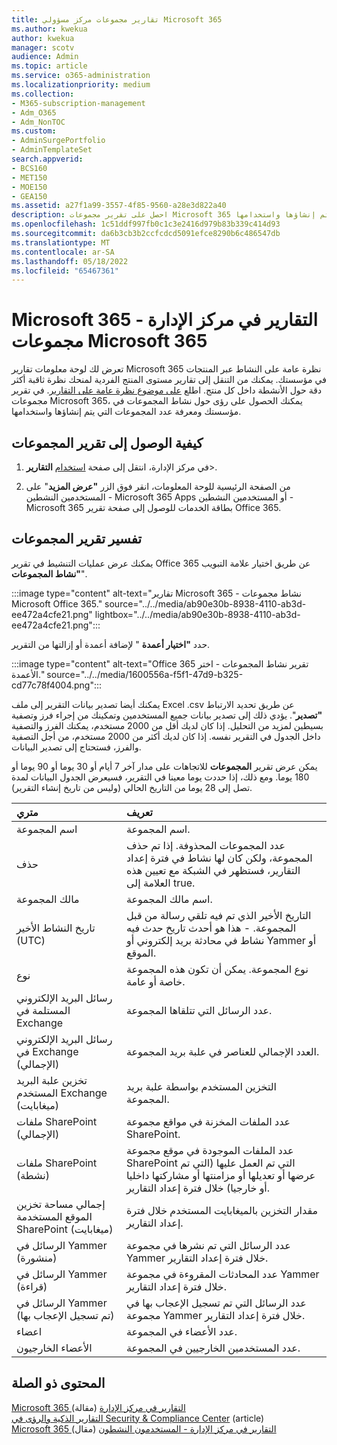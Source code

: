 ```yaml
---
title: تقارير مجموعات مركز مسؤولي Microsoft 365
ms.author: kwekua
author: kwekua
manager: scotv
audience: Admin
ms.topic: article
ms.service: o365-administration
ms.localizationpriority: medium
ms.collection:
- M365-subscription-management
- Adm_O365
- Adm_NonTOC
ms.custom:
- AdminSurgePortfolio
- AdminTemplateSet
search.appverid:
- BCS160
- MET150
- MOE150
- GEA150
ms.assetid: a27f1a99-3557-4f85-9560-a28e3d822a40
description: احصل على تقرير مجموعات Microsoft 365 للحصول على رؤى حول نشاط المجموعات في مؤسستك ومعرفة عدد المجموعات التي يتم إنشاؤها واستخدامها.
ms.openlocfilehash: 1c51ddf997fb0c1c3e2416d979b83b339c414d93
ms.sourcegitcommit: da6b3cb3b2ccfcdcd5091efce8290b6c486547db
ms.translationtype: MT
ms.contentlocale: ar-SA
ms.lasthandoff: 05/18/2022
ms.locfileid: "65467361"
---
```

# <a name="microsoft-365-reports-in-the-admin-center---microsoft-365-groups"></a>Microsoft 365 التقارير في مركز الإدارة - مجموعات Microsoft 365

تعرض لك لوحة معلومات تقارير Microsoft 365 نظرة عامة على النشاط عبر المنتجات في مؤسستك. يمكنك من التنقل إلى تقارير مستوى المنتج الفردية لمنحك نظرة ثاقبة أكثر دقة حول الأنشطة داخل كل منتج. اطلع [على موضوع نظرة عامة على التقارير](activity-reports.md). في تقرير مجموعات Microsoft 365، يمكنك الحصول على رؤى حول نشاط المجموعات في مؤسستك ومعرفة عدد المجموعات التي يتم إنشاؤها واستخدامها.
  
## <a name="how-to-get-to-the-groups-report"></a>كيفية الوصول إلى تقرير المجموعات

1. في مركز الإدارة، انتقل إلى صفحة <a href="https://go.microsoft.com/fwlink/p/?linkid=2074756" target="_blank">استخدام</a> **التقارير**\>.

2. من الصفحة الرئيسية للوحة المعلومات، انقر فوق الزر **"عرض المزيد**" على المستخدمين النشطين - Microsoft 365 Apps أو المستخدمين النشطين - Microsoft 365 بطاقة الخدمات للوصول إلى صفحة تقرير Office 365.
  
## <a name="interpret-the-groups-report"></a>تفسير تقرير المجموعات

يمكنك عرض عمليات التنشيط في تقرير Office 365 عن طريق اختيار علامة التبويب **"نشاط المجموعات**".

:::image type="content" alt-text="تقارير Microsoft 365 - نشاط مجموعات Microsoft Office 365." source="../../media/ab90e30b-8938-4110-ab3d-ee472a4cfe21.png" lightbox="../../media/ab90e30b-8938-4110-ab3d-ee472a4cfe21.png":::

حدد **"اختيار أعمدة** " لإضافة أعمدة أو إزالتها من التقرير.

:::image type="content" alt-text="Office 365 تقرير نشاط المجموعات - اختر الأعمدة." source="../../media/1600556a-f5f1-47d9-b325-cd77c78f4004.png":::

يمكنك أيضا تصدير بيانات التقرير إلى ملف Excel .csv عن طريق تحديد الارتباط **"تصدير**". يؤدي ذلك إلى تصدير بيانات جميع المستخدمين وتمكينك من إجراء فرز وتصفية بسيطين لمزيد من التحليل. إذا كان لديك أقل من 2000 مستخدم، يمكنك الفرز والتصفية داخل الجدول في التقرير نفسه. إذا كان لديك أكثر من 2000 مستخدم، من أجل التصفية والفرز، فستحتاج إلى تصدير البيانات. 

يمكن عرض تقرير **المجموعات** للاتجاهات على مدار آخر 7 أيام أو 30 يوما أو 90 يوما أو 180 يوما. ومع ذلك، إذا حددت يوما معينا في التقرير، فسيعرض الجدول البيانات لمدة تصل إلى 28 يوما من التاريخ الحالي (وليس من تاريخ إنشاء التقرير).

|متري|تعريف|
|:-----|:-----|
|اسم المجموعة |اسم المجموعة. |
|حذف |عدد المجموعات المحذوفة. إذا تم حذف المجموعة، ولكن كان لها نشاط في فترة إعداد التقارير، فستظهر في الشبكة مع تعيين هذه العلامة إلى true. |
|مالك المجموعة |اسم مالك المجموعة. |
|تاريخ النشاط الأخير (UTC) |التاريخ الأخير الذي تم فيه تلقي رسالة من قبل المجموعة. - هذا هو أحدث تاريخ حدث فيه نشاط في محادثة بريد إلكتروني أو Yammer أو الموقع. |
|نوع |نوع المجموعة. يمكن أن تكون هذه المجموعة خاصة أو عامة. |
|رسائل البريد الإلكتروني المستلمة في Exchange |عدد الرسائل التي تتلقاها المجموعة.|
|رسائل البريد الإلكتروني في Exchange (الإجمالي) |العدد الإجمالي للعناصر في علبة بريد المجموعة. |
|تخزين علبة البريد المستخدم Exchange (ميغابايت) |التخزين المستخدم بواسطة علبة بريد المجموعة. |
|ملفات SharePoint (الإجمالي) |عدد الملفات المخزنة في مواقع مجموعة SharePoint. |
|ملفات SharePoint (نشطة) |عدد الملفات الموجودة في موقع مجموعة SharePoint التي تم العمل عليها (التي تم عرضها أو تعديلها أو مزامنتها أو مشاركتها داخليا أو خارجيا) خلال فترة إعداد التقارير. |
|إجمالي مساحة تخزين الموقع المستخدمة SharePoint (ميغابايت) |مقدار التخزين بالميغابايت المستخدم خلال فترة إعداد التقارير. |
|الرسائل في Yammer (منشورة) |عدد الرسائل التي تم نشرها في مجموعة Yammer خلال فترة إعداد التقارير. |
|الرسائل في Yammer (قراءة) |عدد المحادثات المقروءة في مجموعة Yammer خلال فترة إعداد التقارير. |
|الرسائل في Yammer (تم تسجيل الإعجاب بها) |عدد الرسائل التي تم تسجيل الإعجاب بها في مجموعة Yammer خلال فترة إعداد التقارير. |
|اعضاء |عدد الأعضاء في المجموعة. |
|الأعضاء الخارجيون |عدد المستخدمين الخارجيين في المجموعة.|


## <a name="related-content"></a>المحتوى ذو الصلة

[Microsoft 365 التقارير في مركز الإدارة](activity-reports.md) (مقالة)\
[التقارير الذكية والرؤى في Security & Compliance Center](/microsoft-365/security/office-365-security/reports-and-insights-in-security-and-compliance) (article)\
[Microsoft 365 التقارير في مركز الإدارة - المستخدمون النشطون](../../admin/activity-reports/active-users-ww.md) (مقال)

